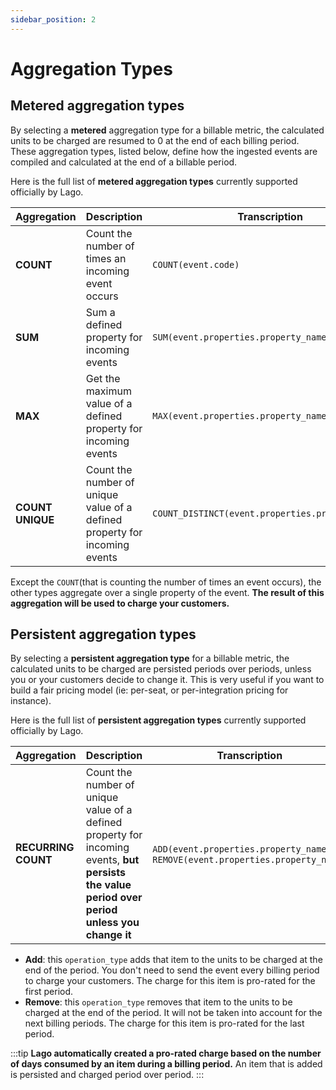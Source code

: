 ```yaml
---
sidebar_position: 2
---
```


# Aggregation Types

## Metered aggregation types

By selecting a **metered** aggregation type for a billable metric, the calculated units to be charged are resumed to 0 at the end of each billing period. These aggregation types, listed below, define how the ingested events are compiled and calculated at the end of a billable period.

Here is the full list of **metered aggregation types** currently supported officially by Lago.

| Aggregation | Description                                            | Transcription  |
| --------    | ------------------------------------------------------ | ------------------------- |
| **COUNT**   | Count the number of times an incoming event occurs     | `COUNT(event.code)` |
| **SUM**       | Sum a defined property for incoming events           | `SUM(event.properties.property_name)`
| **MAX**       | Get the maximum value of a defined property for incoming events              | `MAX(event.properties.property_name)` |
| **COUNT UNIQUE**  | Count the number of unique value of a defined property for incoming events |  `COUNT_DISTINCT(event.properties.property_name)` |

Except the `COUNT`(that is counting the number of times an event occurs), the other types aggregate over a single property of the event. **The result of this aggregation will be used to charge your customers.**

## Persistent aggregation types

By selecting a **persistent aggregation type** for a billable metric, the calculated units to be charged are persisted periods over periods, unless you or your customers decide to change it. This is very useful if you want to build a fair pricing model (ie: per-seat, or per-integration pricing for instance).

Here is the full list of **persistent aggregation types** currently supported officially by Lago.

| Aggregation | Description                                            | Transcription  |
| --------    | ------------------------------------------------------ | ------------------------- |
| **RECURRING COUNT**   | Count the number of unique value of a defined property for incoming events, **but persists the value period over period unless you change it**| `ADD(event.properties.property_name)` or  `REMOVE(event.properties.property_name)`|

- **Add**: this `operation_type` adds that item to the units to be charged at the end of the period. You don't need to send the event every billing period to charge your customers. The charge for this item is pro-rated for the first period.
- **Remove**: this `operation_type` removes that item to the units to be charged at the end of the period. It will not be taken into account for the next billing periods. The charge for this item is pro-rated for the last period.

:::tip
**Lago automatically created a pro-rated charge based on the number of days consumed by an item during a billing period.** An item that is added is persisted and charged period over period.
:::